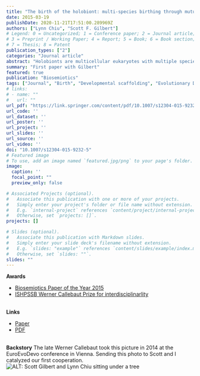 ```yaml
---
title: "The birth of the holobiont: multi-species birthing through mutual scaffolding and niche construction"
date: 2015-03-19
publishDate: 2020-11-21T17:51:00.289969Z
authors: ["Lynn Chiu", "Scott F. Gilbert"]
# Legend: 0 = Uncategorized; 1 = Conference paper; 2 = Journal article;
# 3 = Preprint / Working Paper; 4 = Report; 5 = Book; 6 = Book section;
# 7 = Thesis; 8 = Patent
publication_types: ["2"]
categories: "Journal article"
abstract: "Holobionts are multicellular eukaryotes with multiple species of persistent symbionts. They are not individuals in the genetic sense— composed of and regulated by the same genome—but they are anatomical, physiological, developmental, immunological, and evolutionary units, evolved from a shared relationship between different species. We argue that many of the interactions between human and microbiota symbionts and the reproductive process of a new holobiont are best understood as instances of reciprocal scaffolding of developmental processes and mutual construction of developmental, ecological, and evolutionary niches. Our examples show that mother, fetus, and different symbiotic microbial communities induce or constitute conditions for the development and reproduction of one another. These include the direct induction of maternal or fetus physiological changes, the restructuring of ecological relations between communities, and evolutionary selection against undesirable competitors. The mutual scaffolding and niche constructing processes start early—prior to amniotic rupture. We are evolutionarily, physiologically, and developmentally integrated holobiont systems, strung together through mutual reliance (developmental scaffolding) and mutual construction (niche construction). Bringing the processes of niche construction and developmental scaffolding together to interpret holobiont birth conceptually scaffolds two new directions for research: (1) in niche construction, identifying the evolutionary implications of organisms actively constructing multiple overlapping niches and scaffolds, and (2) in Evolutionary Developmental Biology, characterizing evolutionary and ecological processes as developmental causes."
summary: "First paper with Gilbert"
featured: true
publication: "Biosemiotics"
tags: ["Journal", "Birth", "Developmental scaffolding", "Evolutionary Developmental Biology", "Holobionts", "Niche construction"]
# links:
# - name: ""
#   url: ""
url_pdf: "https://link.springer.com/content/pdf/10.1007/s12304-015-9232-5.pdf"
url_code: ''
url_dataset: ''
url_poster: ''
url_project: ''
url_slides: ''
url_source: ''
url_video: ''
doi: "10.1007/s12304-015-9232-5"
# Featured image
# To use, add an image named `featured.jpg/png` to your page's folder. 
image:
  caption: ''
  focal_point: ""
  preview_only: false

# Associated Projects (optional).
#   Associate this publication with one or more of your projects.
#   Simply enter your project's folder or file name without extension.
#   E.g. `internal-project` references `content/project/internal-project/index.md`.
#   Otherwise, set `projects: []`.
projects: []

# Slides (optional).
#   Associate this publication with Markdown slides.
#   Simply enter your slide deck's filename without extension.
#   E.g. `slides: "example"` references `content/slides/example/index.md`.
#   Otherwise, set `slides: ""`.
slides: ""
---
```


**Awards**
- [Biosemiotics Paper of the Year 2015](https://link.springer.com/article/10.1007/s12304-016-9261-8)
- [ISHPSSB Werner Callebaut Prize for interdisciplinarlity](https://www.ishpssb.org/component/content/article/20-prizes/callebaut-prize/168-2017-callebaut-prize-citation-for-lynn-chiu)
<br><br>

**Links**
<br> 
- [Paper](https://link.springer.com/article/10.1007%2Fs12304-015-9232-5)
- [PDF](https://link.springer.com/content/pdf/10.1007/s12304-015-9232-5.pdf) 
<br><br>

**Backstory**
The late Werner Callebaut took this picture in 2014 at the EuroEvoDevo conference in Vienna. Sending this photo to Scott and I catalyzed our first cooperation.
<br>
![ALT: Scott Gilbert and Lynn Chiu sitting under a tree](https://lynnchiu.netlify.app/static/image/Gilbert.png)


<script type="text/javascript" src="https://d1bxh8uas1mnw7.cloudfront.net/assets/embed.js"></script><div class="altmetric-embed" data-badge-type="donut" data-altmetric-id="3836400"></div>